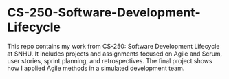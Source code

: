 # CS-250-Software-Development-Lifecycle
This repo contains my work from CS-250: Software Development Lifecycle at SNHU. It includes projects and assignments focused on Agile and Scrum, user stories, sprint planning, and retrospectives. The final project shows how I applied Agile methods in a simulated development team.
